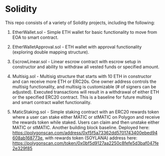# Solidity
This repo consists of a variety of Solidity projects, including the following:

1. EtherWallet.sol - Simple ETH wallet for basic functionality to move from EOA to smart contract.

2. EtherWalletApproval.sol - ETH wallet with approval functionality (exploring double mapping structure).

3. EscrowLinear.sol - Linear escrow contract with escrow setup in constructor and ability to withdraw all vested funds or specified amount.

4. Multisig.sol - Multisig structure that starts with 10 ETH in constructor and can receive more ETH or ERC20s. One owner address controls the multisig functionality, and multisig is customizable (# of signers can be adjusted). Executed transactions will result in a withdrawal of either ETH or the specified ERC20 contract. This is a baseline for future multisig and smart contract wallet functionality.

5. MaticStaking.sol - Simple staking contract with an ERC20 rewards token where a user can stake either MATIC or stMATIC on Polygon and receive the rewards token while staked. Users can claim and then unstake either MATIC or stMATIC. Another building block baseline. 
Deployed here: https://polygonscan.com/address/0xf5f5a73362dd5701743400ebed94608ab168773e, with rewards token (SOYLANA) address here: https://polygonscan.com/token/0x0bf5d9127aa2250c8fefe5d3baf047fe2e329f85
